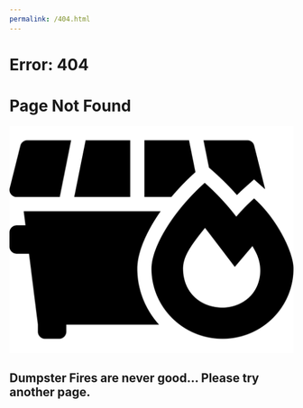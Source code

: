 ```yaml
---
permalink: /404.html
---
```


# Error: 404
# Page Not Found

![Dumpster-Fire](/assets/img/dumpster-fire.svg)


## Dumpster Fires are never good... Please try another page.
